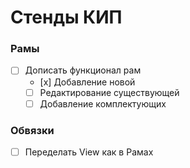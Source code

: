 # Стенды КИП

### Рамы
- [ ] Дописать функционал рам 
  - [х] Добавление новой
  - [ ] Редактирование существующей
  - [ ] Добавление комплектующих  

### Обвязки
- [ ] Переделать View как в Рамах 